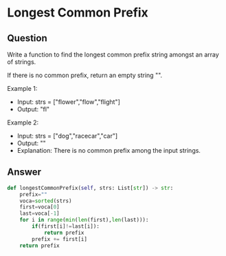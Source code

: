 # Longest Common Prefix

## Question

Write a function to find the longest common prefix string amongst an array of strings.

If there is no common prefix, return an empty string "".

Example 1:

- Input: strs = ["flower","flow","flight"]
- Output: "fl"

Example 2:

- Input: strs = ["dog","racecar","car"]
- Output: ""
- Explanation: There is no common prefix among the input strings.

## Answer

```python
def longestCommonPrefix(self, strs: List[str]) -> str:
    prefix=""
    voca=sorted(strs)
    first=voca[0]
    last=voca[-1]
    for i in range(min(len(first),len(last))):
        if(first[i]!=last[i]):
            return prefix
        prefix += first[i]
    return prefix
```
